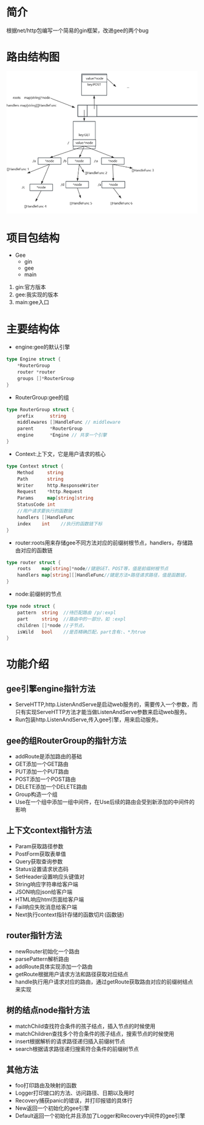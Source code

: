 # 简介
根据net/http包编写一个简易的gin框架，改进gee的两个bug
# 路由结构图
![img1.png](img1.png)
# 项目包结构
* Gee 
  * gin
  * gee
  * main
1. gin:官方版本
2. gee:我实现的版本
3. main:gee入口
# 主要结构体
* engine:gee的默认引擎
```go 
type Engine struct {
    *RouterGroup
    router *router
    groups []*RouterGroup
}
  ```
* RouterGroup:gee的组
```go
type RouterGroup struct {
    prefix      string
    middlewares []HandleFunc // middleware
    parent      *RouterGroup
    engine      *Engine // 共享一个引擎
}
```
* Context:上下文，它是用户请求的核心
```go
type Context struct {
	Method     string
	Path       string
	Writer     http.ResponseWriter
	Request    *http.Request
	Params     map[string]string
	StatusCode int
	//用户请求要执行的函数链
	handlers []HandleFunc
	index    int    //执行的函数链下标
}

```
* router:roots用来存储gee不同方法对应的前缀树根节点，handlers，存储路由对应的函数链
```go
type router struct {
    roots    map[string]*node//键是GET、POST等，值是前缀树根节点
    handlers map[string][]HandleFunc//键是方法+路径请求路径，值是函数链，
}
```
* node:前缀树的节点
```go
type node struct {
    pattern  string  //待匹配路由 /p/:expl
    part     string  //路由中的一部分，如 :expl
    children []*node //子节点，
    isWild   bool    //是否精确匹配，part含有:、*为true
}
```
# 功能介绍
## gee引擎engine指针方法
* ServeHTTP,http.ListenAndServe是启动web服务的，需要传入一个参数，而只有实现ServeHTTP方法才能当做ListenAndServe参数来启动web服务。
* Run包装http.ListenAndServe,传入gee引擎，用来启动服务。
## gee的组RouterGroup的指针方法
* addRoute是添加路由的基础
* GET添加一个GET路由
* PUT添加一个PUT路由
* POST添加一个POST路由
* DELETE添加一个DELETE路由
* Group构造一个组
* Use在一个组中添加一组中间件，在Use后续的路由会受到新添加的中间件的影响
## 上下文context指针方法
* Param获取路径参数
* PostForm获取表单值
* Query获取查询参数
* Status设置请求状态码
* SetHeader设置响应头键值对
* String响应字符串给客户端
* JSON响应json给客户端
* HTML响应html页面给客户端
* Fail响应失败消息给客户端
* Next执行context指针存储的函数切片(函数链)
## router指针方法
* newRouter初始化一个路由
* parsePattern解析路由
* addRoute具体实现添加一个路由
* getRoute根据用户请求方法和路径获取对应结点
* handle执行用户请求对应的路由，通过getRoute获取路由对应的前缀树结点来实现
## 树的结点node指针方法
* matchChild查找符合条件的孩子结点，插入节点的时候使用
* matchChildren查找多个符合条件的孩子结点，搜索节点的时候使用
* insert根据解析的请求路径递归插入前缀树节点
* search根据请求路径递归搜索符合条件的前缀树节点
## 其他方法
* foo打印路由及映射的函数
* Logger打印接口的方法、访问路径、日期以及用时
* Recovery捕获panic的错误，并打印报错的具体行
* New返回一个初始化的gee引擎
* Default返回一个初始化并且添加了Logger和Recovery中间件的gee引擎